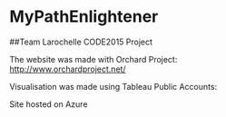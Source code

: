 # MyPathEnlightener
##Team Larochelle CODE2015 Project

The website was made with Orchard Project: http://www.orchardproject.net/

Visualisation was made using Tableau Public
Accounts: 

Site hosted on Azure

